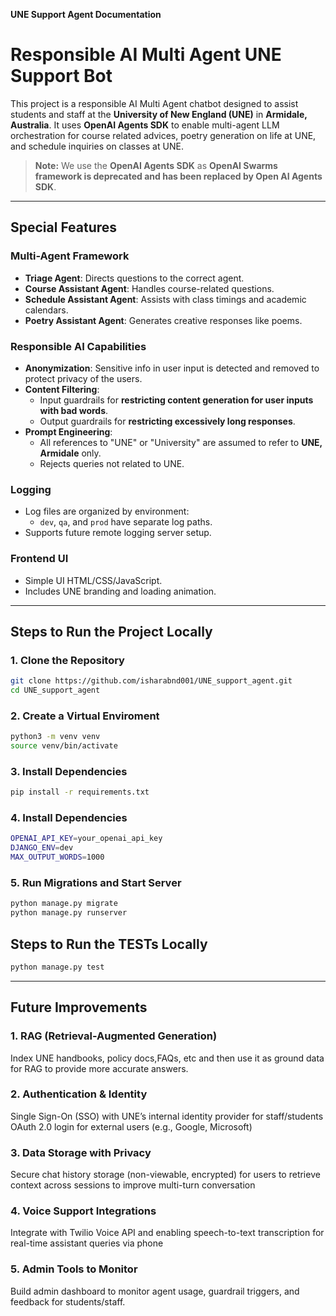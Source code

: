 **UNE Support Agent Documentation**

# Responsible AI Multi Agent UNE Support Bot

This project is a responsible AI Multi Agent chatbot designed to assist students and staff at the **University of New England (UNE)** in **Armidale, Australia**. It uses **OpenAI Agents SDK** to enable multi-agent LLM orchestration for course related advices, poetry generation on life at UNE, and schedule inquiries on classes at UNE.

> **Note:** We use the **OpenAI Agents SDK** as **OpenAI Swarms framework is deprecated and has been replaced by Open AI Agents SDK**.

---

## Special Features

### Multi-Agent Framework
- **Triage Agent**: Directs questions to the correct agent.
- **Course Assistant Agent**: Handles course-related questions.
- **Schedule Assistant Agent**: Assists with class timings and academic calendars.
- **Poetry Assistant Agent**: Generates creative responses like poems.

### Responsible AI Capabilities
- **Anonymization**: Sensitive info in user input is detected and removed to protect privacy of the users.
- **Content Filtering**:
  - Input guardrails for **restricting content generation for user inputs with bad words**.
  - Output guardrails for **restricting excessively long responses**.
- **Prompt Engineering**:
  - All references to "UNE" or "University" are assumed to refer to **UNE, Armidale** only.
  - Rejects queries not related to UNE.

### Logging
- Log files are organized by environment:
  - `dev`, `qa`, and `prod` have separate log paths.
- Supports future remote logging server setup.

### Frontend UI
- Simple UI HTML/CSS/JavaScript.
- Includes UNE branding and loading animation.

---

## Steps to Run the Project Locally

### 1. Clone the Repository

```bash
git clone https://github.com/isharabnd001/UNE_support_agent.git
cd UNE_support_agent
```
### 2. Create a Virtual Enviroment

```bash
python3 -m venv venv
source venv/bin/activate
```
### 3. Install Dependencies

```bash
pip install -r requirements.txt
```

### 4. Install Dependencies

```bash
OPENAI_API_KEY=your_openai_api_key
DJANGO_ENV=dev
MAX_OUTPUT_WORDS=1000
```

### 5. Run Migrations and Start Server

```bash
python manage.py migrate
python manage.py runserver
```

## Steps to Run the TESTs Locally

```bash
python manage.py test
```

---

## Future Improvements

### 1. RAG (Retrieval-Augmented Generation)

Index UNE handbooks, policy docs,FAQs, etc and then use it as ground data for RAG to provide more accurate answers.

### 2. Authentication & Identity

Single Sign-On (SSO) with UNE’s internal identity provider for staff/students
OAuth 2.0 login for external users (e.g., Google, Microsoft)

### 3. Data Storage with Privacy

Secure chat history storage (non-viewable, encrypted) for users to retrieve context across sessions to improve multi-turn conversation

### 4. Voice Support Integrations

Integrate with Twilio Voice API and enabling speech-to-text transcription for real-time assistant queries via phone

### 5. Admin Tools to  Monitor

Build admin dashboard to monitor agent usage, guardrail triggers, and feedback for students/staff.
